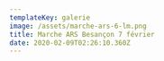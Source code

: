 ```yaml
---
templateKey: galerie
image: /assets/marche-ars-6-lm.png
title: Marche ARS Besançon 7 février
date: 2020-02-09T02:26:10.360Z
---
```


